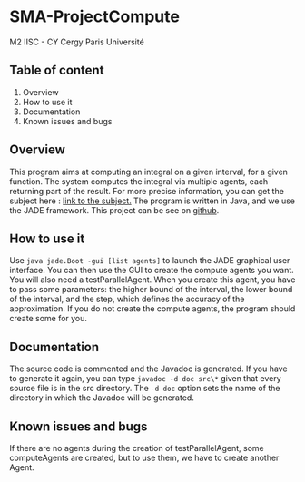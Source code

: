 # SMA-ProjectCompute
M2 IISC - CY Cergy Paris Université
## Table of content
1. Overview
2. How to use it
3. Documentation
4. Known issues and bugs

## Overview
This program aims at computing an integral on a given interval, for a given function. The system computes the integral via multiple agents, each returning part of the result. For more precise information, you can get the subject here :
[link to the subject.](https://depinfo.u-cergy.fr/~pl/wiki/?ModuleSMA "sujet SMA")
The program is written in Java, and we use the JADE framework. 
This project can be see on [github](https://github.com/Aladdine95/SMA-ProjectCompute).

## How to use it
Use `java jade.Boot -gui [list agents]` to launch the JADE graphical user interface. You can then use the GUI to create the compute agents you want.
You will also need a testParallelAgent. When you create this agent, you have to pass some parameters: the higher bound of the interval, the lower bound of the interval, and the step, which defines the accuracy of the approximation.
If you do not create the compute agents, the program should create some for you.

## Documentation
The source code is commented and the Javadoc is generated. If you have to
generate it again, you can
type `javadoc -d doc src\*` given that every source file is in the src directory. The `-d doc` option sets the name of the directory in which the Javadoc will be generated.

## Known issues and bugs
If there are no agents during the creation of testParallelAgent, some computeAgents are created, but to use them, we have to create another Agent.
